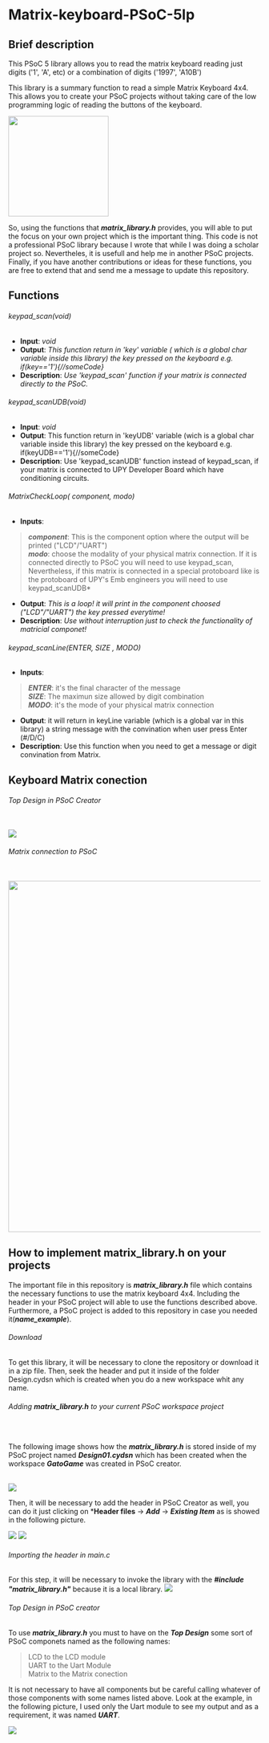 # Matrix-keyboard-PSoC-5lp

## Brief description
This PSoC 5 library allows you to read the matrix keyboard reading just digits ('1', 'A', etc) or a combination of digits  ('1997', 'A10B')

This library is a summary function to read a simple Matrix Keyboard 4x4. This allows you to create your PSoC projects without taking care of the low programming logic of reading the buttons of the keyboard. 

<img src="ImagesReadme/Keyboard.PNG" witdh = 300, height = 200>



So, using the functions that ***matrix_library.h*** provides, you will able to put the focus on your own project which is the important thing. This code is not a professional PSoC library because I wrote that while I was doing a scholar project so. Nevertheles, it is usefull and help me in another PSoC projects.
Finally, if you have another contributions or ideas for these functions,  you are free to extend that and send me a message to update this repository.

## Functions
###### keypad_scan(void)

- **Input**:
  *void*
- **Output**: *This function return in 'key' variable ( which is a global char variable inside this library) the key pressed on the keyboard e.g. if(key=='1'){//someCode}*
- **Description**: *Use 'keypad_scan' function if your matrix is connected directly to the PSoC.*
###### keypad_scanUDB(void)
- **Input**:
  *void*
- **Output**: This function return in 'keyUDB' variable (wich is a global char variable inside this library) the key pressed on the keyboard e.g. if(keyUDB=='1'){//someCode}
- **Description**: Use 'keypad_scanUDB' function instead of keypad_scan, if your matrix is connected to UPY Developer Board which have conditioning circuits.

###### MatrixCheckLoop( component, modo)
- **Inputs**:<br/>
>***component***: This is the component option where the output will be printed ("LCD"/"UART")<br/>
>***modo***: choose the modality of your physical matrix connection. If it is connected directly to PSoC you will need to use keypad_scan, Nevertheless, if this matrix is connected in a special protoboard like is the protoboard of UPY's Emb engineers you will need to use keypad_scanUDB*
- **Output**: *This is a loop! it will print in the component choosed ("LCD"/"UART") the key pressed everytime!*
- **Description**: *Use without interruption just to check the functionality of matricial componet!*

###### keypad_scanLine(ENTER, SIZE , MODO)
- **Inputs**: <br/>
>***ENTER***: it's the final character of the message <br/>
>***SIZE***: The maximun size allowed by digit combination <br/>
>***MODO***: it's the mode of your physical matrix connection <br/>
- **Output**: it will return in keyLine variable (which is a global var in this library) a string message with the convination when user press Enter (#/D/C)
- **Description**: Use this function when you need to get a message or digit convination from Matrix.

## Keyboard Matrix conection

###### Top Design in PSoC Creator
<br/>
<img src="ImagesReadme/TopDesign.PNG">
<br/>



###### Matrix connection to PSoC 
<br/>

<img src="ImagesReadme/ConnectionsMatrix.png"  witdh = 900, height = 700>

<br/>

## How to implement matrix_library.h on your projects
The important file in this repository is ***matrix_library.h*** file which contains the necessary functions to use the matrix keyboard 4x4. Including the header in your  PSoC project will able to use the functions described above. Furthermore, a PSoC project is added to this repository in case you needed it(***name_example***).
###### Download
To get this library, it will be necessary to clone the repository or download it in a zip file. Then, seek the header and put it inside of the folder Design.cydsn which is created when you do a new workspace whit any name.


###### Adding ***matrix_library.h***  to your current  PSoC workspace project

<br/>

The following image shows how the ***matrix_library.h*** is stored inside of my PSoC project named ***Design01.cydsn*** which has been created when the workspace ***GatoGame*** was created in PSoC creator.

<br/> <img src="ImagesReadme/HeaderInProject.png" > <br/>

Then, it will be necessary to add the header in PSoC Creator as well, you can do it just clicking on ***Header files** -> ***Add*** -> ***Existing Item*** as is showed in the following picture.

<img src="ImagesReadme/AddingLibraryExisting.png" >

<img src="ImagesReadme/AddingLibraryExistingExplorer.png">

###### Importing the header in main.c

For this step, it will be necessary to invoke the library with the ***#include "matrix_library.h"*** because it is a local library.
<img src="ImagesReadme/Include.PNG">

###### Top Design in PSoC creator

To use ***matrix_library.h*** you must to have on the ***Top Design*** some sort of PSoC componets named as the following names:

>LCD to the LCD module <br/>
>UART to the Uart Module<br/>
>Matrix to the Matrix conection <br/>

It is not necessary to have all components but be careful calling whatever of those components with some names listed above. Look at the example, in the following picture, I used only the Uart module to see my output and as a requirement, it was named ***UART***.

<img src="ImagesReadme/TopDesignComponents.PNG">









